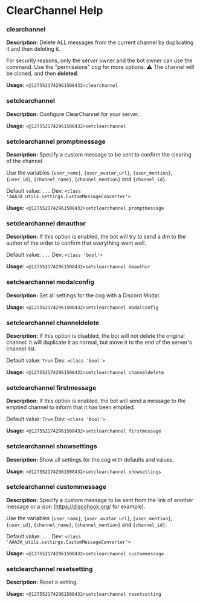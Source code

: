 # ClearChannel Help

### clearchannel

**Description:** Delete ALL messages from the current channel by duplicating it and then deleting it.

For security reasons, only the server owner and the bot owner can use the command. Use the "permissions" cog for more options.
⚠ The channel will be cloned, and then **deleted**.

**Usage:** `<@1275521742961508432>clearchannel`

### setclearchannel

**Description:** Configure ClearChannel for your server.

**Usage:** `<@1275521742961508432>setclearchannel`

### setclearchannel promptmessage

**Description:** Specify a custom message to be sent to confirm the clearing of the channel.

Use the variables `{user_name}`, `{user_avatar_url}`, `{user_mention}`, `{user_id}`, `{channel_name}`, `{channel_mention}` and `{channel_id}`.

Default value: `...`
Dev: `<class 'AAA3A_utils.settings.CustomMessageConverter'>`

**Usage:** `<@1275521742961508432>setclearchannel promptmessage`

### setclearchannel dmauthor

**Description:** If this option is enabled, the bot will try to send a dm to the author of the order to confirm that everything went well.

Default value: `...`
Dev: `<class 'bool'>`

**Usage:** `<@1275521742961508432>setclearchannel dmauthor`

### setclearchannel modalconfig

**Description:** Set all settings for the cog with a Discord Modal.

**Usage:** `<@1275521742961508432>setclearchannel modalconfig`

### setclearchannel channeldelete

**Description:** If this option is disabled, the bot will not delete the original channel: it will duplicate it as normal, but move it to the end of the server's channel list.

Default value: `True`
Dev: `<class 'bool'>`

**Usage:** `<@1275521742961508432>setclearchannel channeldelete`

### setclearchannel firstmessage

**Description:** If this option is enabled, the bot will send a message to the emptied channel to inform that it has been emptied.

Default value: `True`
Dev: `<class 'bool'>`

**Usage:** `<@1275521742961508432>setclearchannel firstmessage`

### setclearchannel showsettings

**Description:** Show all settings for the cog with defaults and values.

**Usage:** `<@1275521742961508432>setclearchannel showsettings`

### setclearchannel custommessage

**Description:** Specify a custom message to be sent from the link of another message or a json (https://discohook.org/ for example).

Use the variables `{user_name}`, `{user_avatar_url}`, `{user_mention}`, `{user_id}`, `{channel_name}`, `{channel_mention}` and `{channel_id}`.

Default value: `...`
Dev: `<class 'AAA3A_utils.settings.CustomMessageConverter'>`

**Usage:** `<@1275521742961508432>setclearchannel custommessage`

### setclearchannel resetsetting

**Description:** Reset a setting.

**Usage:** `<@1275521742961508432>setclearchannel resetsetting`

